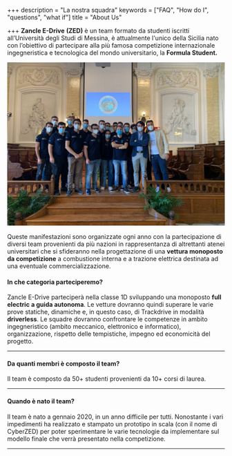 +++
description = "La nostra squadra"
keywords = ["FAQ", "How do I", "questions", "what if"]
title = "About Us"

+++
**Zancle E-Drive** **(ZED)** è un team formato da studenti iscritti all’Università degli Studi di Messina, è attualmente l'unico della Sicilia nato con l’obiettivo di partecipare alla più famosa competizione internazionale ingegneristica e tecnologica del mondo universitario, la **Formula Student.**

![Il `team` alla sua fondazione](https://raw.githubusercontent.com/FedeI13/Website_Zed/main/static/img/old_team.jpg)


Queste manifestazioni sono organizzate ogni anno con la partecipazione di diversi team provenienti da più nazioni in rappresentanza di altrettanti atenei universitari che si sfideranno nella progettazione di una **vettura monoposto da competizione** a combustione interna e a trazione elettrica destinata ad una eventuale commercializzazione.

#### In che categoria parteciperemo?

Zancle E-Drive parteciperà nella classe 1D sviluppando una monoposto **full electric** **a guida autonoma**. Le vetture dovranno quindi superare le varie prove statiche, dinamiche e, in questo caso, di Trackdrive in modalità **driverless**. Le squadre dovranno confrontare le competenze in ambito ingegneristico (ambito meccanico, elettronico e informatico), organizzazione, rispetto delle tempistiche, impegno ed economicità del progetto.

***

#### Da quanti membri è composto il team?

Il team è composto da 50+ studenti provenienti da 10+ corsi di laurea.

***

#### Quando è nato il team?

Il team è nato a gennaio 2020, in un anno difficile per tutti. Nonostante i vari impedimenti ha realizzato e stampato un prototipo in scala (con il nome di CyberZED) per poter sperimentare le varie tecnologie da implementare sul modello finale che verrà presentato nella competizione.

***
